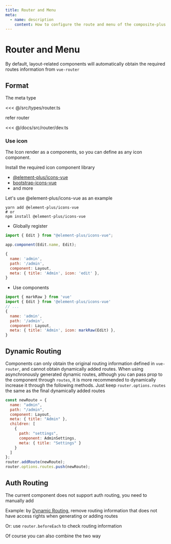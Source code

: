 ```yaml
---
title: Router and Menu
meta:
  - name: description
    content: How to configure the route and menu of the composite-plus component library
---
```


# Router and Menu

By default, layout-related components will automatically obtain the required routes information from `vue-router`

## Format

The meta type

<<< @/src/types/router.ts

refer router

<<< @/docs/src/router/dev.ts

### Use icon

The Icon render as a components, so you can define as any icon component.

Install the required icon component library

- [@element-plus/icons-vue](https://www.npmjs.com/package/@element-plus/icons-vue)
- [bootstrap-icons-vue](https://www.npmjs.com/package/bootstrap-icons-vue)
- and more

Let's use @element-plus/icons-vue as an example

```
yarn add @element-plus/icons-vue
# or
npm install @element-plus/icons-vue
```

- Globally register

```js
import { Edit } from "@element-plus/icons-vue";

app.component(Edit.name, Edit);
```

```js
{
  name: 'admin',
  path: '/admin',
  component: Layout,
  meta: { title: 'Admin', icon: 'edit' },
}
```

- Use components

```js
import { markRaw } from 'vue'
import { Edit } from '@element-plus/icons-vue'
// ...
{
  name: 'admin',
  path: '/admin',
  component: Layout,
  meta: { title: 'Admin', icon: markRaw(Edit) },
}
```

## Dynamic Routing

Components can only obtain the original routing information defined in `vue-router`, and cannot obtain dynamically added routes. When using asynchronously generated dynamic routes, although you can pass prop ​​to the component through `routes`, it is more recommended to dynamically increase it through the following methods. Just keep `router.options.routes` the same as the final dynamically added routes

```js
const newRoute = {
  name: "admin",
  path: "/admin",
  component: Layout,
  meta: { title: "Admin" },
  children: [
    {
      path: "settings",
      component: AdminSettings,
      meta: { title: "Settings" }
    }
  ]
};
router.addRoute(newRoute);
router.options.routes.push(newRoute);
```

## Auth Routing

The current component does not support auth routing, you need to manually add

Example: by [Dynamic Routing](#dynamic-routing), remove routing information that does not have access rights when generating or adding routes

Or: use `router.beforeEach` to check routing information

Of course you can also combine the two way
